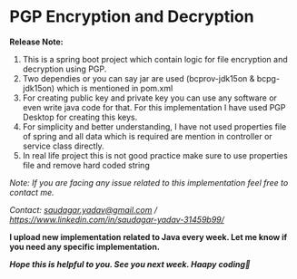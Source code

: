# PGP Encryption and Decryption

**Release Note:**
1. This is a spring boot project which contain logic for file encryption and decryption using PGP.
2. Two dependies or you can say jar are used (bcprov-jdk15on & bcpg-jdk15on) which is mentioned in pom.xml
3. For creating public key and private key you can use any software or even write java code for that. For this implementation I have used PGP Desktop for creating this keys.
4. For simplicity and better understanding, I have not used properties file of spring and all data which is required are mention in controller or service class directly.
5. In real life project this is not good practice make sure to use properties file and remove hard coded string


_Note: If you are facing any issue related to this implementation feel free to contact me._

_Contact: saudagar.yadav@gmail.com / https://www.linkedin.com/in/saudagar-yadav-31459b99/_

**I upload new implementation related to Java every week. Let me know if you need any specific implementation.**

_**Hope this is helpful to you. See you next week. Haapy coding🙂**_


